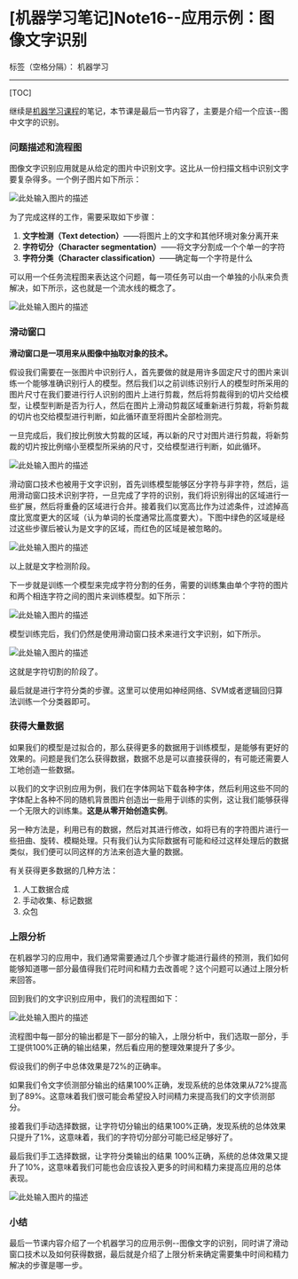 ﻿#  [机器学习笔记]Note16--应用示例：图像文字识别

标签（空格分隔）： 机器学习

---
[TOC]

继续是[机器学习课程](https://www.coursera.org/learn/machine-learning)的笔记，本节课是最后一节内容了，主要是介绍一个应该--图中文字的识别。

### 问题描述和流程图
  图像文字识别应用就是从给定的图片中识别文字。这比从一份扫描文档中识别文字要复杂得多。一个例子图片如下所示：
  
  ![此处输入图片的描述][1]
  
  为了完成这样的工作，需要采取如下步骤：

1. **文字检测（Text detection）**——将图片上的文字和其他环境对象分离开来
2. **字符切分（Character segmentation）**——将文字分割成一个个单一的字符
3. **字符分类（Character classification）**——确定每一个字符是什么

可以用一个任务流程图来表达这个问题，每一项任务可以由一个单独的小队来负责解决，如下所示，这也就是一个流水线的概念了。

![此处输入图片的描述][2]

### 滑动窗口
  **滑动窗口是一项用来从图像中抽取对象的技术。**
  
  假设我们需要在一张图片中识别行人，首先要做的就是用许多固定尺寸的图片来训练一个能够准确识别行人的模型。然后我们以之前训练识别行人的模型时所采用的图片尺寸在我们要进行行人识别的图片上进行剪裁，然后将剪裁得到的切片交给模型，让模型判断是否为行人，然后在图片上滑动剪裁区域重新进行剪裁，将新剪裁的切片也交给模型进行判断，如此循环直至将图片全部检测完。
  
  一旦完成后，我们按比例放大剪裁的区域，再以新的尺寸对图片进行剪裁，将新剪裁的切片按比例缩小至模型所采纳的尺寸，交给模型进行判断，如此循环。
  
  ![此处输入图片的描述][3]
  
  滑动窗口技术也被用于文字识别，首先训练模型能够区分字符与非字符，然后，运用滑动窗口技术识别字符，一旦完成了字符的识别，我们将识别得出的区域进行一些扩展，然后将重叠的区域进行合并。接着我们以宽高比作为过滤条件，过滤掉高度比宽度更大的区域（认为单词的长度通常比高度要大）。下图中绿色的区域是经过这些步骤后被认为是文字的区域，而红色的区域是被忽略的。
  
  ![此处输入图片的描述][4]
  
  以上就是文字检测阶段。
  
  下一步就是训练一个模型来完成字符分割的任务，需要的训练集由单个字符的图片和两个相连字符之间的图片来训练模型。如下所示：
  
  ![此处输入图片的描述][5]
  
  模型训练完后，我们仍然是使用滑动窗口技术来进行文字识别，如下所示。
  
  ![此处输入图片的描述][6]
  
  这就是字符切割的阶段了。
  
  最后就是进行字符分类的步骤。这里可以使用如神经网络、SVM或者逻辑回归算法训练一个分类器即可。
  
### 获得大量数据
  如果我们的模型是过拟合的，那么获得更多的数据用于训练模型，是能够有更好的效果的。问题是我们怎么获得数据，数据不总是可以直接获得的，有可能还需要人工地创造一些数据。
  
  以我们的文字识别应用为例，我们在字体网站下载各种字体，然后利用这些不同的字体配上各种不同的随机背景图片创造出一些用于训练的实例，这让我们能够获得一个无限大的训练集。**这是从零开始创造实例**。
  
  另一种方法是，利用已有的数据，然后对其进行修改，如将已有的字符图片进行一些扭曲、旋转、模糊处理。只有我们认为实际数据有可能和经过这样处理后的数据类似，我们便可以同这样的方法来创造大量的数据。
  
  有关获得更多数据的几种方法：

1. 人工数据合成
2. 手动收集、标记数据
3. 众包

### 上限分析
  在机器学习的应用中，我们通常需要通过几个步骤才能进行最终的预测，我们如何能够知道哪一部分最值得我们花时间和精力去改善呢？这个问题可以通过上限分析来回答。
  
  回到我们的文字识别应用中，我们的流程图如下：
  
  ![此处输入图片的描述][7]
  
  流程图中每一部分的输出都是下一部分的输入，上限分析中，我们选取一部分，手工提供100%正确的输出结果，然后看应用的整理效果提升了多少。
  
  假设我们的例子中总体效果是72%的正确率。

如果我们令文字侦测部分输出的结果100%正确，发现系统的总体效果从72%提高到了89%。这意味着我们很可能会希望投入时间精力来提高我们的文字侦测部分。

接着我们手动选择数据，让字符切分输出的结果100%正确，发现系统的总体效果只提升了1%，这意味着，我们的字符切分部分可能已经足够好了。

最后我们手工选择数据，让字符分类输出的结果 100%正确，系统的总体效果又提升了10%，这意味着我们可能也会应该投入更多的时间和精力来提高应用的总体表现。

![此处输入图片的描述][8]

### 小结
  最后一节课内容介绍了一个机器学习的应用示例--图像文字的识别，同时讲了滑动窗口技术以及如何获得数据，最后就是介绍了上限分析来确定需要集中时间和精力解决的步骤是哪一步。
  
  


  [1]: http://img.blog.csdn.net/20160806210639795
  [2]: http://img.blog.csdn.net/20160806211039479
  [3]: http://img.blog.csdn.net/20160806211825826
  [4]: http://img.blog.csdn.net/20160806212552345
  [5]: http://img.blog.csdn.net/20160806212644876
  [6]: http://img.blog.csdn.net/20160806212757214
  [7]: http://img.blog.csdn.net/20160806211039479
  [8]: http://img.blog.csdn.net/20160806214330055